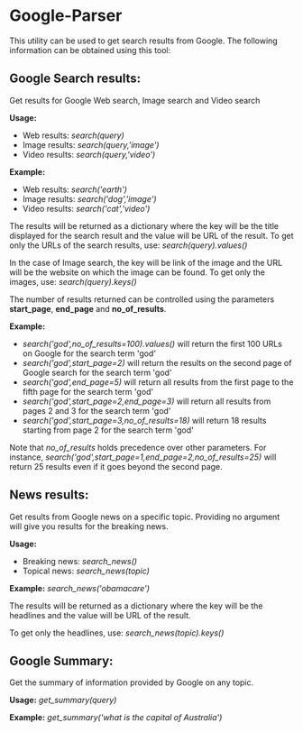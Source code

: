 # Google-Parser

This utility can be used to get search results from Google. The following information can be obtained using this tool:
## Google Search results:
Get results for Google Web search, Image search and Video search

**Usage:** 
- Web results: _search(query)_
- Image results: _search(query,'image')_
- Video results: _search(query,'video')_

**Example:** 
- Web results: _search('earth')_
- Image results: _search('dog','image')_
- Video results: _search('cat','video')_

The results will be returned as a dictionary where the key will be the title displayed for the search result and the value will be URL of the result. To get only the URLs of the search results, use:
_search(query).values()_

In the case of Image search, the key will be link of the image and the URL will be the website on which the image can be found. To get only the images, use:
_search(query).keys()_

The number of results returned can be controlled using the parameters **start_page**, **end_page** and **no_of_results**.

**Example:** 
- _search('god',no_of_results=100).values()_ will return the first 100 URLs on Google for the search term 'god'
- _search('god',start_page=2)_ will return the results on the second page of Google search for the search term 'god'
- _search('god',end_page=5)_ will return all results from the first page to the fifth page for the search term 'god'
- _search('god',start_page=2,end_page=3)_ will return all results from pages 2 and 3 for the search term 'god'
- _search('god',start_page=3,no_of_results=18)_ will return 18 results starting from page 2 for the search term 'god'

Note that _no_of_results_ holds precedence over other parameters. For instance, _search('god',start_page=1,end_page=2,no_of_results=25)_ will return 25 results even if it goes beyond the second page.

## News results:
Get results from Google news on a specific topic. Providing no argument will give you results for the breaking news.

**Usage:**
- Breaking news: _search_news()_
- Topical news: _search_news(topic)_

**Example:**
_search_news('obamacare')_

The results will be returned as a dictionary where the key will be the headlines and the value will be URL of the result.

To get only the headlines, use:
_search_news(topic).keys()_

## Google Summary:
Get the summary of information provided by Google on any topic.

**Usage:**
_get_summary(query)_

**Example:**
_get_summary('what is the capital of Australia')_